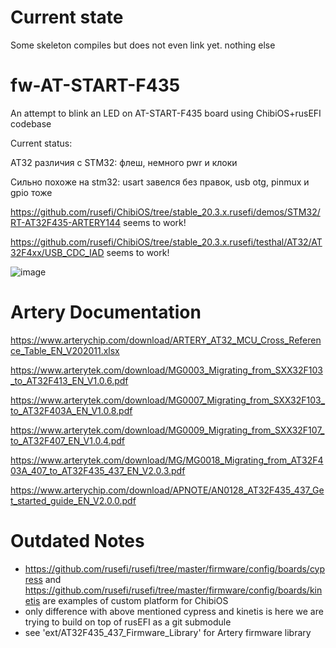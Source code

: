 # Current state

Some skeleton compiles but does not even link yet. nothing else

# fw-AT-START-F435

An attempt to blink an LED on AT-START-F435 board using ChibiOS+rusEFI codebase

Current status:

AT32 различия с STM32: флеш, немного pwr и клоки

Сильно похоже на stm32: usart завелся без правок, usb otg, pinmux и gpio тоже

https://github.com/rusefi/ChibiOS/tree/stable_20.3.x.rusefi/demos/STM32/RT-AT32F435-ARTERY144 seems to work!

https://github.com/rusefi/ChibiOS/tree/stable_20.3.x.rusefi/testhal/AT32/AT32F4xx/USB_CDC_IAD seems to work!


![image](https://github.com/rusefi/fw-AT-START-F435/assets/48498823/81af22f5-1581-429a-a370-377ecf8afcb8)


# Artery Documentation

https://www.arterychip.com/download/ARTERY_AT32_MCU_Cross_Reference_Table_EN_V202011.xlsx

https://www.arterytek.com/download/MG0003_Migrating_from_SXX32F103_to_AT32F413_EN_V1.0.6.pdf

https://www.arterytek.com/download/MG0007_Migrating_from_SXX32F103_to_AT32F403A_EN_V1.0.8.pdf

https://www.arterytek.com/download/MG0009_Migrating_from_SXX32F107_to_AT32F407_EN_V1.0.4.pdf

https://www.arterytek.com/download/MG/MG0018_Migrating_from_AT32F403A_407_to_AT32F435_437_EN_V2.0.3.pdf

https://www.arterychip.com/download/APNOTE/AN0128_AT32F435_437_Get_started_guide_EN_V2.0.0.pdf


# Outdated Notes

* https://github.com/rusefi/rusefi/tree/master/firmware/config/boards/cypress and https://github.com/rusefi/rusefi/tree/master/firmware/config/boards/kinetis are examples of custom platform for ChibiOS
* only difference with above mentioned cypress and kinetis is here we are trying to build on top of rusEFI as a git submodule
* see 'ext/AT32F435_437_Firmware_Library' for Artery firmware library
